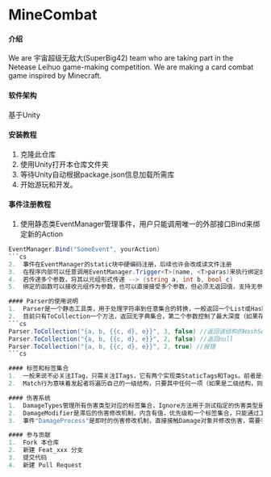 # MineCombat

#### 介绍
We are 宇宙超级无敌大(SuperBig42) team who are taking part in the Netease Leihuo game-making competition. We are making a card combat game inspired by Minecraft.

#### 软件架构
基于Unity


#### 安装教程
1.  克隆此仓库
2.  使用Unity打开本仓库文件夹
3.  等待Unity自动根据package.json信息加载所需库
4.  开始游玩和开发。

#### 事件注册教程
1.  使用静态类EventManager管理事件，用户只能调用唯一的外部接口Bind来绑定新的Action
```cs
EventManager.Bind("SomeEvent", yourAction)
```cs
2.  事件在EventManager的static块中硬编码注册，后续也许会改成读文件注册
3.  在程序内部可以任意调用EventManager.Trigger<T>(name, <T>paras)来执行绑定的所有Action，参数按值传递
4.  若传递多个参数，将其以元组形式传递 --> (string a, int b, bool c)
5.  绑定的函数可以接收元组作为参数，也可以直接接受多个参数，但必须无返回值，支持无参数函数

#### Parser的使用说明
1.  Parser是一个静态工具类，用于处理字符串到任意集合的转换，一般返回一个List或HashSet
2.  目前只有ToCollection一个方法，返回无字典集合，第二个参数控制了最大深度（如果存在第x+1层结构，直接返回null或报错），第三个参数控制是否严格测试（默认false，若为true，任何异常都会报错，否则返回null）
```cs
Parser.ToCollection("{a, b, {{c, d}, e}}", 3, false) //返回该结构的HashSet<object>
Parser.ToCollection("{a, b, {{c, d}, e}}", 2, false) //返回null
Parser.ToCollection("{a, b, {{c, d}, e}}", 2, true) //报错
```cs

#### 标签和标签集合
1.  一般来说不必关注ITag，只需关注ITags，它有两个实现类StaticTags和Tags。前者是内存可空且不可修改的，只能包含一级结构，初始化性能更好，但只能作为被Match的目标；后者必定占用内存，可以动态修改，可以包含二级结构
2.  Match行为意味着发起者将遍历自己的一级结构，只要其中任何一项（如果是二级结构，则为该项的每个内容）可以在目标中找到，则视为成功

#### 伤害系统
1.  DamageTypes管理所有伤害类型对应的标签集合，Ignore方法用于测试指定的伤害类型是否被提供标签集合的对象忽略
2.  DamageModifier是滞后的伤害修改机制，内含有值，优先级和一个标签集合，只能通过工厂方法生产ADD型或MUL型
3.  事件"DamageProcess"是即时的伤害修改机制，直接接触Damage对象并修改伤害，需要手动提供一个标签集合并Ignore，否则总是生效；也可以在该事件中添加DamageModifier

#### 参与贡献
1.  Fork 本仓库
2.  新建 Feat_xxx 分支
3.  提交代码
4.  新建 Pull Request

